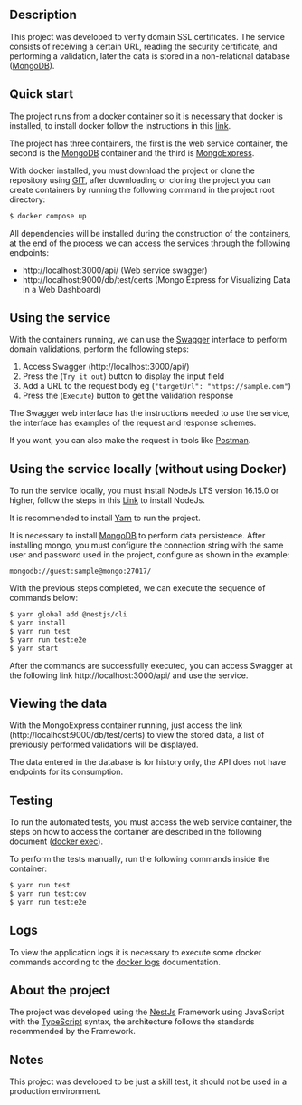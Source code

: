 ## Description

This project was developed to verify domain SSL certificates. The service consists of receiving a certain URL, reading the security certificate, and performing a validation, later the data is stored in a non-relational database ([MongoDB](https://www.mongodb.com/docs/)).

## Quick start

The project runs from a docker container so it is necessary that docker is installed, to install docker follow the instructions in this [link](https://docs.docker.com/get-docker/).

The project has three containers, the first is the web service container, the second is the [MongoDB](https://www.mongodb.com/docs/) container and the third is [MongoExpress](https://github.com/mongo-express/mongo-express).

With docker installed, you must download the project or clone the repository using [GIT](https://git-scm.com/doc), after downloading or cloning the project you can create containers by running the following command in the project root directory:

```bash
$ docker compose up
```
All dependencies will be installed during the construction of the containers, at the end of the process we can access the services through the following endpoints:

- http://localhost:3000/api/ (Web service swagger)
- http://localhost:9000/db/test/certs (Mongo Express for Visualizing Data in a Web Dashboard)

## Using the service

With the containers running, we can use the [Swagger](https://swagger.io/docs/) interface to perform domain validations, perform the following steps:

1. Access Swagger (http://localhost:3000/api/)
2. Press the (`Try it out`) button to display the input field
3. Add a URL to the request body eg (`"targetUrl": "https://sample.com"`)
4. Press the (`Execute`) button to get the validation response

The Swagger web interface has the instructions needed to use the service, the interface has examples of the request and response schemes.

If you want, you can also make the request in tools like [Postman](https://learning.postman.com/docs/getting-started/introduction/).

## Using the service locally (without using Docker)

To run the service locally, you must install NodeJs LTS version 16.15.0 or higher, follow the steps in this [Link](https://nodejs.org/en/download/) to install NodeJs.

It is recommended to install [Yarn](https://yarnpkg.com) to run the project.

It is necessary to install [MongoDB](https://www.mongodb.com/docs/manual/installation/) to perform data persistence. After installing mongo, you must configure the connection string with the same user and password used in the project, configure as shown in the example:
```
mongodb://guest:sample@mongo:27017/
```
With the previous steps completed, we can execute the sequence of commands below:

```bash
$ yarn global add @nestjs/cli
$ yarn install
$ yarn run test
$ yarn run test:e2e
$ yarn start
```
After the commands are successfully executed, you can access Swagger at the following link http://localhost:3000/api/ and use the service.

## Viewing the data

With the MongoExpress container running, just access the link (http://localhost:9000/db/test/certs) to view the stored data, a list of previously performed validations will be displayed.

The data entered in the database is for history only, the API does not have endpoints for its consumption.
## Testing

To run the automated tests, you must access the web service container, the steps on how to access the container are described in the following document ([docker exec](https://docs.docker.com/engine/reference/commandline/exec/)).

To perform the tests manually, run the following commands inside the container:

```bash
$ yarn run test
$ yarn run test:cov
$ yarn run test:e2e
```
## Logs

To view the application logs it is necessary to execute some docker commands according to the [docker logs](https://docs.docker.com/engine/reference/commandline/logs/) documentation.

## About the project

The project was developed using the [NestJs](https://docs.nestjs.com/) Framework using JavaScript with the [TypeScript](https://www.typescriptlang.org/docs/) syntax, the architecture follows the standards recommended by the Framework.
## Notes

This project was developed to be just a skill test, it should not be used in a production environment.
